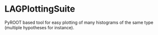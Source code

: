 LAGPlottingSuite
================

PyROOT based tool for easy plotting of many histograms of the same type (multiple hypotheses for instance).